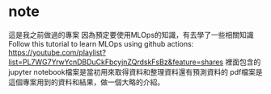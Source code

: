 # note
這是我之前做過的專案
因為預定要使用MLOps的知識，有去學了一些相關知識
Follow this tutorial to learn MLOps using github actions:
https://youtube.com/playlist?list=PL7WG7YrwYcnDBDuCkFbcyjnZQrdskFsBz&feature=shares
裡面包含的jupyter notebook檔案是當初用來取得資料和整理資料還有預測資料的
pdf檔案是這個專案用到的資料和結果，做一個大略的介紹。